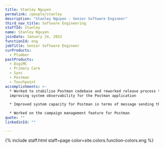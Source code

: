 ```yaml
---
title: Stanley Nguyen
permalink: /people/stanley
description: "Stanley Nguyen - Senior Software Engineer"
third_nav_title: Software Engineering
staffId: stanley
name: Stanley Nguyen
joinDate: January 24, 2022
functionId: eng
jobTitle: Senior Software Engineer
curProducts:
  - Plumber
pastProducts:
  - DigiMC
  - Primary Care
  - Sync
  - Postman
  - Touchpoint
accomplishments: >-
  * Worked to stabilise Postman codebase and reworked release process to
  improving system observability for the Postman application

  * Improved system capacity for Postman in terms of message sending throughput, callback load handling, and report generation

  * Worked on the campaign management feature for Postman
quote: ""
linkedinId: ""

---
```


{% include staff.html staff=page color=site.colors.function-colors.eng %}
